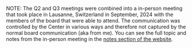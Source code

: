 NOTE: The Q2 and Q3 meetings were combined into a in-person meeting that took
place in Lausanne, Switzerland in September, 2024 with the members of the board
that were able to attend. The communication was controlled by the Center in
various ways and therefore not captured by the normal board communication (aka
from me). You can see the full topic and notes from the in-person meeting in the
[notes section of the website](https://scala.epfl.ch/records.html).
